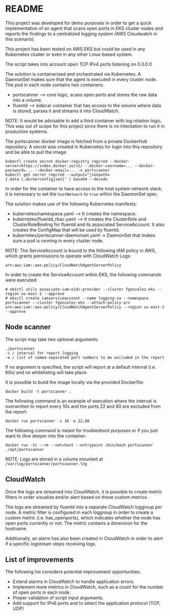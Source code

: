 # README

This project was developed for demo purposes in order to get a quick implementation of an agent that scans open ports in EKS cluster nodes and reports the findings to a centralized logging system (AWS Cloudwatch in this scenario). 

This project has been tested on AWS EKS but could be used in any Kubernetes cluster or even in any other Linux-based system.

The script takes into account open TCP IPv4 ports listening on 0.0.0.0

The solution is containerized and orchestrated via Kubernetes. A DaemonSet makes sure that the agent is executed in every cluster node. The pod in each node contains two containers: 

* portscanner --> core logic, scans open ports and stores the raw data into a volume.
* fluentd --> sidecar container that has access to the volume where data is stored, parses it and streams it into CloudWatch.

NOTE: It would be advisable to add a third container with log rotation logic. This was out of scope for this project since there is no intentation to run it in production systems.

The portscanner docker image is fetched from a private DockerHub repository. A secret was created in Kubernetes for login into this repository and be able to pull the image:

```
kubectl create secret docker-registry regcred --docker-server=https://index.docker.io/v1/ --docker-username=... --docker-password=... --docker-email=... -n portscanner
kubectl get secret regcred --output="jsonpath={.data.\.dockerconfigjson}" | base64 --decode
```

In order for the container to have access to the host system network stack, it is necessary to set the ``hostNetwork`` to ``true`` within the DaemonSet spec.

The solution makes use of the following Kubernetes manifests:

* kubernetes/namespace.yaml --> It creates the namespace.
* kubernetes/fluentd_rbac.yaml --> It creates the ClusterRole and ClusterRoleBinding for fluentd and its associated ServiceAccount. It also creates the ConfigMap that will be used by fluentd. 
* kubernetes/portscanner-daemonset.yaml -> DaemonSet that makes sure a pod is running in every cluster node.

NOTE: The ServiceAccount is bound to the following IAM policy in AWS, which grants permissions to operate with CloudWatch Logs:

```
arn:aws:iam::aws:policy/CloudWatchAgentServerPolicy
```

In order to create the ServiceAccount within EKS, the following commands were executed:

```
# eksctl utils associate-iam-oidc-provider --cluster fgonzalez-eks --region us-east-1 --approve
# eksctl create iamserviceaccount --name logging-sa --namespace portscanner --cluster fgonzalez-eks --attach-policy-arn arn:aws:iam::aws:policy/CloudWatchAgentServerPolicy --region us-east-1 --approve
```

## Node scanner

The script may take two optional arguments:

```
./portscanner
-i / interval for report logging
-e / list of comma-separated port numbers to be excluded in the report
```

If no argument is specified, the script will report at a default interval (i.e. 60s) and no whitelisting will take place.

It is possible to build the image locally via the provided Dockerfile:

```
docker build -t portscanner .
```

The following command is an example of execution where the interval is overwritten to report every 10s and the ports 22 and 80 are excluded from the report:

```
docker run portscanner -i 10 -e 22,80
```

The following command is meant for troubleshoot purposes or if you just want to dive deeper into the container:

```
docker run -ti --rm --net=host --entrypoint /bin/bash portscanner
./opt/portscanner
```

NOTE: Logs are stored in a volume mounted at ``/var/log/portscanner/portscanner.log``

## CloudWatch

Once the logs are streamed into CloudWatch, it is possible to create metric filters in order visualize and/or alert based on those custom metrics.

The logs are streamed by fluentd into a separate CloudWatch loggroup per node. A metric filter is configured in each loggroup in order to create a custom metric (i.e. has_openports), which indicates whether the node has open ports currently or not. The metric contains a dimension for the hostname.

Additionally, an alarm has also been created in CloudWatch in order to alert if a specific logstream stops receiving logs.

## List of improvements

The following list considers potential improvement opportunities.

* Extend alarms in CloudWatch to handle application errors.
* Implement more metrics in CloudWatch, such as a count for the number of open ports in each node.
* Proper validation of script input arguments.
* Add support for IPv6 ports and to select the application protocol (TCP, UDP)

